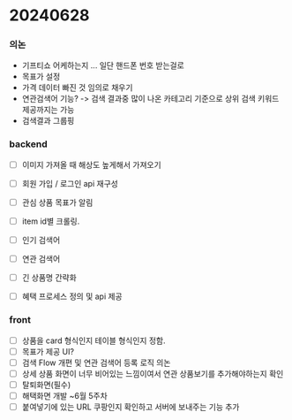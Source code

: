 # 20240628

### 의논
- 기프티쇼 어케하는지 ... 일단 핸드폰 번호 받는걸로
- 목표가 설정
- 가격 데이터 빠진 것 임의로 채우기
- 연관검색어 기능? -> 검색 결과중 많이 나온 카테고리 기준으로 상위 검색 키워드 제공까지는 가능
- 검색결과 그룹핑
  

### backend
- [ ] 이미지 가져올 때 해상도 높게해서 가져오기
- [ ] 회원 가입 / 로그인 api 재구성
- [ ] 관심 상품 목표가 알림 
- [ ] item id별 크롤링.
- [ ] 인기 검색어
- [ ] 연관 검색어
- [ ] 긴 상품명 간략화
- [ ] 혜택 프로세스 정의 및 api 제공
      
       


### front 
- [ ] 상품을 card 형식인지 테이블 형식인지 정함.
- [ ] 목표가 제공 UI?
- [ ] 검색 Flow 개편 및 연관 검색어 등록 로직 의논
- [ ] 상세 상품 화면이 너무 비어있는 느낌이여서 연관 상품보기를 추가해야하는지 확인
- [ ] 탈퇴화면(필수)
- [ ] 해택화면 개발 ~6월 5주차
- [ ] 붙여넣기에 있는 URL 쿠팡인지 확인하고 서버에 보내주는 기능 추가
